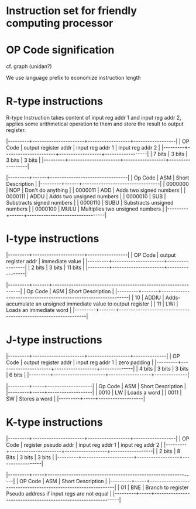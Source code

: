 Instruction set for friendly computing processor
================================================

# OP Code signification

cf. graph (unidan?)

We use language prefix to economize instruction length

# R-type instructions

R-type Instruction takes content of input reg addr 1 and input reg addr 2,
applies some arithmetical operation to them and store the result to output 
register.

|---------+----------------------+------------------+------------------|
| OP Code | output register addr | input reg addr 1 | input reg addr 2 |
|---------+----------------------+------------------+------------------|
| 7 bits  | 3 bits               | 3 bits           | 3 bits           |
|---------+----------------------+------------------+------------------|

|---------+------+---------------------------------|
| Op Code | ASM  | Short Description               |
|---------+------+---------------------------------|
| 0000000 | NOP  | Don't do anything               |
| 0000011 | ADD  | Adds two signed numbers         |
| 0000111 | ADDU | Adds two unsigned numbers       |
| 0000010 | SUB  | Substracts signed numbers       |
| 0000110 | SUBU | Substracts unsigned numbers     |
| 0000100 | MULU | Multiplies two unsigned numbers |
|---------+------+---------------------------------|

# I-type instructions

|---------+----------------------+-----------------|
| OP Code | output register addr | immediate value |
|---------+----------------------+-----------------|
| 2 bits  | 3 bits               | 11 bits         |
|---------+----------------------+-----------------|

|---------+-------+----------------------------------------------------------------|
| Op Code | ASM   | Short Description                                              |
|---------+-------+----------------------------------------------------------------|
| 10      | ADDIU | Adds-accumulate an unsigned immediate value to output register |
| 11      | LWI   | Loads an immediate word                                        |
|---------+-------+----------------------------------------------------------------|

# J-type instructions

|---------+----------------------+------------------+--------------|
| OP Code | output register addr | input reg addr 1 | zero padding |
|---------+----------------------+------------------+--------------|
| 4 bits  | 3 bits               | 3 bits           | 6 bits       |
|---------+----------------------+------------------+--------------|

|---------+-----+-------------------|
| Op Code | ASM | Short Description |
|---------+-----+-------------------|
| 0010    | LW  | Loads a word      |
| 0011    | SW  | Stores a word     |
|---------+-----+-------------------|

# K-type instructions

|---------+----------------------+------------------+------------------|
| OP Code | register pseudo addr | input reg addr 1 | input reg addr 2 |
|---------+----------------------+------------------+------------------|
| 2 bits  | 8 Bits               | 3 bits           | 3 bits           |
|---------+----------------------+------------------+------------------|

|---------+-----+---------------------------------------------------------------|
| OP Code | ASM | Short Description                                             |
|---------+-----+---------------------------------------------------------------|
| 01      | BNE | Branch to register Pseudo address if input regs are not equal |
|---------+-----+---------------------------------------------------------------|

